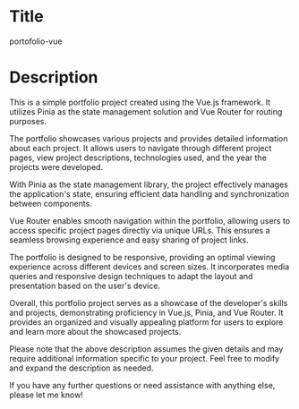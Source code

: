 # Title

portofolio-vue

# Description

This is a simple portfolio project created using the Vue.js framework. It utilizes Pinia as the state management solution and Vue Router for routing purposes.

The portfolio showcases various projects and provides detailed information about each project. It allows users to navigate through different project pages, view project descriptions, technologies used, and the year the projects were developed.

With Pinia as the state management library, the project effectively manages the application's state, ensuring efficient data handling and synchronization between components.

Vue Router enables smooth navigation within the portfolio, allowing users to access specific project pages directly via unique URLs. This ensures a seamless browsing experience and easy sharing of project links.

The portfolio is designed to be responsive, providing an optimal viewing experience across different devices and screen sizes. It incorporates media queries and responsive design techniques to adapt the layout and presentation based on the user's device.

Overall, this portfolio project serves as a showcase of the developer's skills and projects, demonstrating proficiency in Vue.js, Pinia, and Vue Router. It provides an organized and visually appealing platform for users to explore and learn more about the showcased projects.

Please note that the above description assumes the given details and may require additional information specific to your project. Feel free to modify and expand the description as needed.

If you have any further questions or need assistance with anything else, please let me know!
